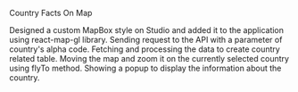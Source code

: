 Country Facts On Map

Designed a custom MapBox style on Studio and added it to the application using react-map-gl library. 
Sending request to the API with a parameter of country's alpha code.
Fetching and processing the data to create country related table.
Moving the map and zoom it on the currently selected country using flyTo method.
Showing a popup to display the information about the country.
